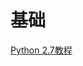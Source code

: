 <!-- README.md --- 
;; 
;; Description: 
;; Author: Hongyi Wu(吴鸿毅)
;; Email: wuhongyi@qq.com 
;; Created: 五 6月  2 21:48:06 2017 (+0800)
;; Last-Updated: 五 6月  2 21:51:12 2017 (+0800)
;;           By: Hongyi Wu(吴鸿毅)
;;     Update #: 1
;; URL: http://wuhongyi.cn -->

# 基础

[Python 2.7教程](http://www.liaoxuefeng.com/wiki/001374738125095c955c1e6d8bb493182103fac9270762a000)


<!-- README.md ends here -->
